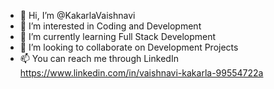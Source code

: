 - 👋 Hi, I’m @KakarlaVaishnavi
- 👀 I’m interested in Coding and Development
- 🌱 I’m currently learning Full Stack Development
- 💞️ I’m looking to collaborate on Development Projects
- 📫 You can reach me through LinkedIn https://www.linkedin.com/in/vaishnavi-kakarla-99554722a


<!---
KakarlaVaishnavi/KakarlaVaishnavi is a ✨ special ✨ repository because its `README.md` (this file) appears on your GitHub profile.
You can click the Preview link to take a look at your changes.
--->
